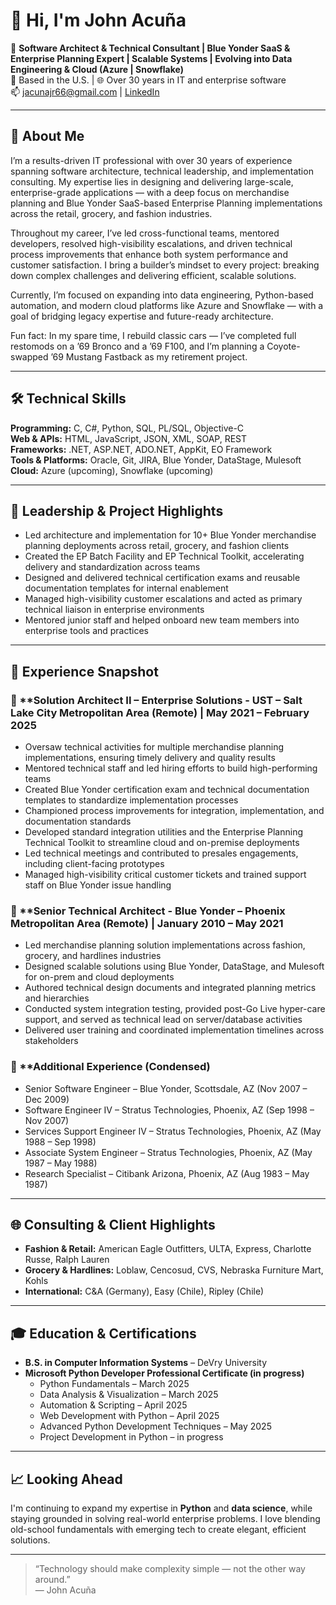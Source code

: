 
# 👋 Hi, I'm John Acuña

🎯 **Software Architect & Technical Consultant | Blue Yonder SaaS & Enterprise Planning Expert | Scalable Systems | Evolving into Data Engineering & Cloud (Azure | Snowflake)**  
📍 Based in the U.S. | 🌐 Over 30 years in IT and enterprise software  
📫 jacunajr66@gmail.com | [LinkedIn](https://www.linkedin.com/in/john-acuña-36326b1/)  

---

## 🧠 About Me

I’m a results-driven IT professional with over 30 years of experience spanning software architecture, technical leadership, and implementation consulting. My expertise lies in designing and delivering large-scale, enterprise-grade applications — with a deep focus on merchandise planning and Blue Yonder SaaS-based Enterprise Planning implementations across the retail, grocery, and fashion industries.

Throughout my career, I’ve led cross-functional teams, mentored developers, resolved high-visibility escalations, and driven technical process improvements that enhance both system performance and customer satisfaction. I bring a builder’s mindset to every project: breaking down complex challenges and delivering efficient, scalable solutions.

Currently, I’m focused on expanding into data engineering, Python-based automation, and modern cloud platforms like Azure and Snowflake — with a goal of bridging legacy expertise and future-ready architecture.

Fun fact: In my spare time, I rebuild classic cars — I’ve completed full restomods on a ’69 Bronco and a ’69 F100, and I’m planning a Coyote-swapped ’69 Mustang Fastback as my retirement project.

---

## 🛠 Technical Skills

**Programming:** C, C#, Python, SQL, PL/SQL, Objective-C  
**Web & APIs:** HTML, JavaScript, JSON, XML, SOAP, REST  
**Frameworks:** .NET, ASP.NET, ADO.NET, AppKit, EO Framework  
**Tools & Platforms:** Oracle, Git, JIRA, Blue Yonder, DataStage, Mulesoft  
**Cloud:** Azure (upcoming), Snowflake (upcoming)  

---

## 🧭 Leadership & Project Highlights
- Led architecture and implementation for 10+ Blue Yonder merchandise planning deployments across retail, grocery, and fashion clients
- Created the EP Batch Facility and EP Technical Toolkit, accelerating delivery and standardization across teams
- Designed and delivered technical certification exams and reusable documentation templates for internal enablement
- Managed high-visibility customer escalations and acted as primary technical liaison in enterprise environments
- Mentored junior staff and helped onboard new team members into enterprise tools and practices

---

## 💼 Experience Snapshot

### 🔷 **Solution Architect II – Enterprise Solutions - UST – Salt Lake City Metropolitan Area (Remote) | May 2021 – February 2025
- Oversaw technical activities for multiple merchandise planning implementations, ensuring timely delivery and quality results
- Mentored technical staff and led hiring efforts to build high-performing teams
- Created Blue Yonder certification exam and technical documentation templates to standardize implementation processes
- Championed process improvements for integration, implementation, and documentation standards
- Developed standard integration utilities and the Enterprise Planning Technical Toolkit to streamline cloud and on-premise deployments
- Led technical meetings and contributed to presales engagements, including client-facing prototypes
- Managed high-visibility critical customer tickets and trained support staff on Blue Yonder issue handling
### 🔷 **Senior Technical Architect - Blue Yonder – Phoenix Metropolitan Area (Remote) | January 2010 – May 2021
- Led merchandise planning solution implementations across fashion, grocery, and hardlines industries
- Designed scalable solutions using Blue Yonder, DataStage, and Mulesoft for on-prem and cloud deployments
- Authored technical design documents and integrated planning metrics and hierarchies
- Conducted system integration testing, provided post-Go Live hyper-care support, and served as technical lead on server/database activities
- Delivered user training and coordinated implementation timelines across stakeholders
### 🔷 **Additional Experience (Condensed)
- Senior Software Engineer – Blue Yonder, Scottsdale, AZ (Nov 2007 – Dec 2009)
- Software Engineer IV – Stratus Technologies, Phoenix, AZ (Sep 1998 – Nov 2007)
- Services Support Engineer IV – Stratus Technologies, Phoenix, AZ (May 1988 – Sep 1998)
- Associate System Engineer – Stratus Technologies, Phoenix, AZ (May 1987 – May 1988)
- Research Specialist – Citibank Arizona, Phoenix, AZ (Aug 1983 – May 1987)

---

## 🌐 Consulting & Client Highlights

- **Fashion & Retail:** American Eagle Outfitters, ULTA, Express, Charlotte Russe, Ralph Lauren  
- **Grocery & Hardlines:** Loblaw, Cencosud, CVS, Nebraska Furniture Mart, Kohls  
- **International:** C&A (Germany), Easy (Chile), Ripley (Chile)

---

## 🎓 Education & Certifications

- **B.S. in Computer Information Systems** – DeVry University  
- **Microsoft Python Developer Professional Certificate (in progress)**  
  - Python Fundamentals – March 2025  
  - Data Analysis & Visualization – March 2025  
  - Automation & Scripting – April 2025
  - Web Development with Python – April 2025
  - Advanced Python Development Techniques – May 2025
  - Project Development in Python – in progress

---

## 📈 Looking Ahead

I'm continuing to expand my expertise in **Python** and **data science**, while staying grounded in solving real-world enterprise problems.
I love blending old-school fundamentals with emerging tech to create elegant,
efficient solutions.

---

> “Technology should make complexity simple — not the other way around.”  
> — John Acuña
